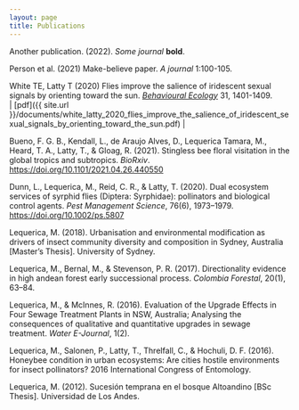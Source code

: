 ```yaml
---
layout: page
title: Publications
---
```


Another publication. (2022). _Some journal_ **bold**.

Person et al. (2021) Make-believe paper. _A journal_ 1:100-105.

White TE, Latty T (2020) Flies improve the salience of iridescent sexual signals by orienting toward the sun. [_Behavioural Ecology_](https://doi.org/10.1093/beheco/araa098) 31, 1401-1409.  
| [pdf]({{ site.url }}/documents/white_latty_2020_flies_improve_the_salience_of_iridescent_sexual_signals_by_orienting_toward_the_sun.pdf) |

Bueno, F. G. B., Kendall, L., de Araujo Alves, D., Lequerica Tamara, M., Heard, T. A., Latty, T., & Gloag, R. (2021). Stingless bee floral visitation in the global tropics and subtropics. _BioRxiv_. https://doi.org/10.1101/2021.04.26.440550

Dunn, L., Lequerica, M., Reid, C. R., & Latty, T. (2020). Dual ecosystem services of syrphid flies (Diptera: Syrphidae): pollinators and biological control agents. _Pest Management Science_, 76(6), 1973–1979. https://doi.org/10.1002/ps.5807

Lequerica, M. (2018). Urbanisation and environmental modification as drivers of insect community diversity and composition in Sydney, Australia [Master’s Thesis]. University of Sydney.

Lequerica, M., Bernal, M., & Stevenson, P. R. (2017). Directionality evidence in high andean forest early successional process. _Colombia Forestal_, 20(1), 63–84.

Lequerica, M., & McInnes, R. (2016). Evaluation of the Upgrade Effects in Four Sewage Treatment Plants in NSW, Australia; Analysing the consequences of qualitative and quantitative upgrades in sewage treatment. _Water E-Journal_, 1(2).

Lequerica, M., Salonen, P., Latty, T., Threlfall, C., & Hochuli, D. F. (2016). Honeybee condition in urban ecosystems: Are cities hostile environments for insect pollinators? 2016 International Congress of Entomology.

Lequerica, M. (2012). Sucesión temprana en el bosque Altoandino [BSc Thesis]. Universidad de Los Andes.
